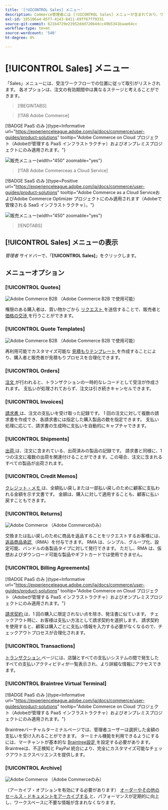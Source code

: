 ```yaml
---
title: '[!UICONTROL Sales] メニュー'
description: Commerce管理者には [!UICONTROL Sales] メニューが含まれており、ワークフロー内の場所に応じて、注文を操作するためのツールにアクセスできます。
exl-id: 105106a4-85f7-4143-8411-69ff67ff9331
source-git-commit: 621b4729e23952ddd720b4dcc49b5341baae64cc
workflow-type: tm+mt
source-wordcount: '540'
ht-degree: 0%

---
```


# [!UICONTROL Sales] メニュー

「Sales」メニューには、受注ワークフローでの位置に従って取引がリストされます。 各オプションは、注文の有効期間中は異なるステージと考えることができます。

>[!BEGINTABS]

>[!TAB Adobe Commerce]

[!BADGE PaaS のみ &#x200B;]{type=Informative url="https://experienceleague.adobe.com/ja/docs/commerce/user-guides/product-solutions" tooltip="Adobe Commerce on Cloud プロジェクト（Adobeが管理する PaaS インフラストラクチャ）およびオンプレミスプロジェクトにのみ適用されます。"}

![ 販売メニュー ](./assets/admin-menu-sales.png){width="450" zoomable="yes"}

>[!TAB Adobe Commerceas a Cloud Service]

[!BADGE SaaS のみ &#x200B;]{type=Positive url="https://experienceleague.adobe.com/ja/docs/commerce/user-guides/product-solutions" tooltip="Adobe Commerce as a Cloud ServiceおよびAdobe Commerce Optimizer プロジェクトにのみ適用されます（Adobeで管理される SaaS インフラストラクチャ）。"}

![ 販売メニュー ](./assets/admin-menu-sales-accs.png){width="450" zoomable="yes"}

>[!ENDTABS]

## [!UICONTROL Sales] メニューの表示

_管理者_ サイドバーで、「**[!UICONTROL Sales]**」をクリックします。

## メニューオプション

### [!UICONTROL Quotes]

![Adobe Commerce B2B](../assets/b2b.svg) （Adobe Commerce B2B で使用可能）

権限のある購入者は、買い物かごから [ リクエスト ](../b2b/quotes.md) を送信することで、販売者と [ 価格の交渉 ](../b2b/quote-request.md) を行うことができます。

### [!UICONTROL Quote Templates]

![Adobe Commerce B2B](../assets/b2b.svg) （Adobe Commerce B2B で使用可能）

再利用可能でカスタマイズ可能な [ 見積もりテンプレート ](../b2b/quote-templates-overview.md) を作成することにより、購入者と販売者が見積もりプロセスを合理化できます。

### [!UICONTROL Orders]

[ 注文 ](orders.md) が行われると、トランザクションの一時的なレコードとして受注が作成されます。 支払いが処理されておらず、注文は引き続きキャンセルできます。

### [!UICONTROL Invoices]

[ 請求書 ](invoices.md) は、注文の支払いを受け取った記録です。 1 回の注文に対して複数の請求書を作成でき、各請求書には指定した購入製品の数を指定できます。 支払い処理に応じて、請求書の生成時に支払いを自動的にキャプチャできます。

### [!UICONTROL Shipments]

[ 出荷 ](shipments.md) は、注文に含まれている、出荷済みの製品の記録です。 請求書と同様に、1 つの注文に複数の出荷を関連付けることができます。この場合、注文に含まれるすべての製品が出荷されます。

### [!UICONTROL Credit Memos]

[ クレジット・メモ ](credit-memos.md) は、全額払い戻しまたは一部払い戻しのために顧客に支払われる金額を示す文書です。 金額は、購入に対して適用することも、顧客に払い戻すこともできます。

### [!UICONTROL Returns]

![Adobe Commerce](../assets/adobe-logo.svg) （Adobe Commerceのみ）

交換または払い戻しのために商品を返品することをリクエストするお客様には、[ 返品商品承認 ](returns.md) （RMA）を付与できます。 RMA は、シンプル、グループ化、設定可能、バンドルの各製品タイプに対して発行できます。 ただし、RMA は、仮想およびダウンロード可能な製品やギフトカードでは使用できません。

### [!UICONTROL Billing Agreements]

[!BADGE PaaS のみ &#x200B;]{type=Informative url="https://experienceleague.adobe.com/ja/docs/commerce/user-guides/product-solutions" tooltip="Adobe Commerce on Cloud プロジェクト（Adobeが管理する PaaS インフラストラクチャ）およびオンプレミスプロジェクトにのみ適用されます。"}

[ 請求契約 ](paypal-billing-agreements.md) は、1 回の購入に限定されない点を除き、発注書に似ています。 チェックアウト時に、お客様は支払い方法として請求契約を選択します。 請求契約を使用すると、顧客は購入ごとに支払い情報を入力する必要がなくなるので、チェックアウトプロセスが合理化されます。

### [!UICONTROL Transactions]

[ トランザクション ](transactions.md) ページには、店舗とすべての支払いシステムの間で発生したすべての支払いアクティビティが一覧表示され、より詳細な情報にアクセスできます。

### [!UICONTROL Braintree Virtual Terminal]

[!BADGE PaaS のみ &#x200B;]{type=Informative url="https://experienceleague.adobe.com/ja/docs/commerce/user-guides/product-solutions" tooltip="Adobe Commerce on Cloud プロジェクト（Adobeが管理する PaaS インフラストラクチャ）およびオンプレミスプロジェクトにのみ適用されます。"}

Braintreeバーチャルターミナルページでは、管理者ユーザーは選択した金額の支払いを受け入れることができます。 ターミナル機能を利用できるようにするには、マーチャントが基本的な [Braintree設定 ](braintree.md) を設定する必要があります。 Braintreeは、不正検知と PayPal 統合により、完全にカスタマイズ可能なチェックアウトエクスペリエンスを提供します。

### [!UICONTROL Archive]

![Adobe Commerce](../assets/adobe-logo.svg) （Adobe Commerceのみ）

（アーカイブ・オプションを有効にする必要があります） [ オーダーやその他のセールス・ドキュメントをアーカイブする ](order-archive.md) と、パフォーマンスが定期的に向上し、ワークスペースに不要な情報が含まれなくなります。
